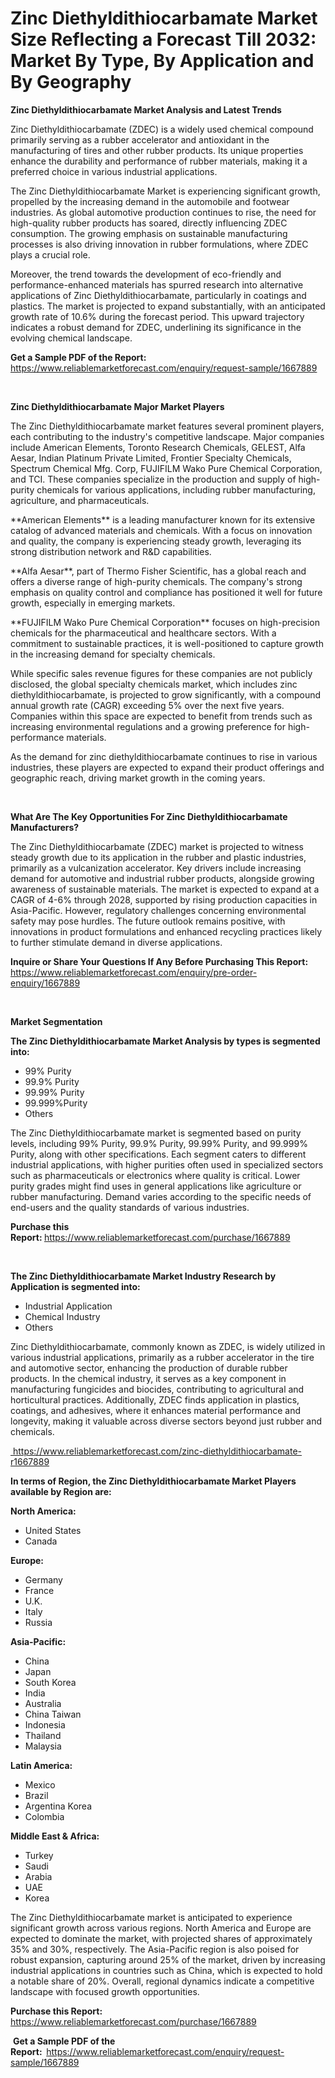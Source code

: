 <p><h1>Zinc Diethyldithiocarbamate Market Size Reflecting a Forecast Till 2032: Market By Type, By Application and By Geography</h1></p><p><strong>Zinc Diethyldithiocarbamate Market Analysis and Latest Trends</strong></p>
<p><p>Zinc Diethyldithiocarbamate (ZDEC) is a widely used chemical compound primarily serving as a rubber accelerator and antioxidant in the manufacturing of tires and other rubber products. Its unique properties enhance the durability and performance of rubber materials, making it a preferred choice in various industrial applications. </p><p>The Zinc Diethyldithiocarbamate Market is experiencing significant growth, propelled by the increasing demand in the automobile and footwear industries. As global automotive production continues to rise, the need for high-quality rubber products has soared, directly influencing ZDEC consumption. The growing emphasis on sustainable manufacturing processes is also driving innovation in rubber formulations, where ZDEC plays a crucial role.</p><p>Moreover, the trend towards the development of eco-friendly and performance-enhanced materials has spurred research into alternative applications of Zinc Diethyldithiocarbamate, particularly in coatings and plastics. The market is projected to expand substantially, with an anticipated growth rate of 10.6% during the forecast period. This upward trajectory indicates a robust demand for ZDEC, underlining its significance in the evolving chemical landscape.</p></p>
<p><strong>Get a Sample PDF of the Report:&nbsp;</strong> <a href="https://www.reliablemarketforecast.com/enquiry/request-sample/1667889?utm_campaign=1888&utm_medium=2&utm_source=Github&utm_content=ia&utm_term=18042025&utm_id=zinc-diethyldithiocarbamate">https://www.reliablemarketforecast.com/enquiry/request-sample/1667889</a></p>
<p>&nbsp;</p>
<p><strong>Zinc Diethyldithiocarbamate Major Market Players</strong></p>
<p><p>The Zinc Diethyldithiocarbamate market features several prominent players, each contributing to the industry's competitive landscape. Major companies include American Elements, Toronto Research Chemicals, GELEST, Alfa Aesar, Indian Platinum Private Limited, Frontier Specialty Chemicals, Spectrum Chemical Mfg. Corp, FUJIFILM Wako Pure Chemical Corporation, and TCI. These companies specialize in the production and supply of high-purity chemicals for various applications, including rubber manufacturing, agriculture, and pharmaceuticals.</p><p>**American Elements** is a leading manufacturer known for its extensive catalog of advanced materials and chemicals. With a focus on innovation and quality, the company is experiencing steady growth, leveraging its strong distribution network and R&D capabilities.</p><p>**Alfa Aesar**, part of Thermo Fisher Scientific, has a global reach and offers a diverse range of high-purity chemicals. The company's strong emphasis on quality control and compliance has positioned it well for future growth, especially in emerging markets.</p><p>**FUJIFILM Wako Pure Chemical Corporation** focuses on high-precision chemicals for the pharmaceutical and healthcare sectors. With a commitment to sustainable practices, it is well-positioned to capture growth in the increasing demand for specialty chemicals.</p><p>While specific sales revenue figures for these companies are not publicly disclosed, the global specialty chemicals market, which includes zinc diethyldithiocarbamate, is projected to grow significantly, with a compound annual growth rate (CAGR) exceeding 5% over the next five years. Companies within this space are expected to benefit from trends such as increasing environmental regulations and a growing preference for high-performance materials. </p><p>As the demand for zinc diethyldithiocarbamate continues to rise in various industries, these players are expected to expand their product offerings and geographic reach, driving market growth in the coming years.</p></p>
<p>&nbsp;</p>
<p><strong>What Are The Key Opportunities For Zinc Diethyldithiocarbamate Manufacturers?</strong></p>
<p><p>The Zinc Diethyldithiocarbamate (ZDEC) market is projected to witness steady growth due to its application in the rubber and plastic industries, primarily as a vulcanization accelerator. Key drivers include increasing demand for automotive and industrial rubber products, alongside growing awareness of sustainable materials. The market is expected to expand at a CAGR of 4-6% through 2028, supported by rising production capacities in Asia-Pacific. However, regulatory challenges concerning environmental safety may pose hurdles. The future outlook remains positive, with innovations in product formulations and enhanced recycling practices likely to further stimulate demand in diverse applications.</p></p>
<p><strong>Inquire or Share Your Questions If Any Before Purchasing This Report:</strong> <a href="https://www.reliablemarketforecast.com/enquiry/pre-order-enquiry/1667889?utm_campaign=1888&utm_medium=2&utm_source=Github&utm_content=ia&utm_term=18042025&utm_id=zinc-diethyldithiocarbamate">https://www.reliablemarketforecast.com/enquiry/pre-order-enquiry/1667889</a></p>
<p>&nbsp;</p>
<p><strong>Market Segmentation</strong></p>
<p><strong>The Zinc Diethyldithiocarbamate Market Analysis by types is segmented into:</strong></p>
<p><ul><li>99% Purity</li><li>99.9% Purity</li><li>99.99% Purity</li><li>99.999%Purity</li><li>Others</li></ul></p>
<p><p>The Zinc Diethyldithiocarbamate market is segmented based on purity levels, including 99% Purity, 99.9% Purity, 99.99% Purity, and 99.999% Purity, along with other specifications. Each segment caters to different industrial applications, with higher purities often used in specialized sectors such as pharmaceuticals or electronics where quality is critical. Lower purity grades might find uses in general applications like agriculture or rubber manufacturing. Demand varies according to the specific needs of end-users and the quality standards of various industries.</p></p>
<p><strong>Purchase this Report:&nbsp;</strong><a href="https://www.reliablemarketforecast.com/purchase/1667889?utm_campaign=1888&utm_medium=2&utm_source=Github&utm_content=ia&utm_term=18042025&utm_id=zinc-diethyldithiocarbamate">https://www.reliablemarketforecast.com/purchase/1667889</a></p>
<p>&nbsp;</p>
<p><strong>The Zinc Diethyldithiocarbamate Market Industry Research by Application is segmented into:</strong></p>
<p><ul><li>Industrial Application</li><li>Chemical Industry</li><li>Others</li></ul></p>
<p><p>Zinc Diethyldithiocarbamate, commonly known as ZDEC, is widely utilized in various industrial applications, primarily as a rubber accelerator in the tire and automotive sector, enhancing the production of durable rubber products. In the chemical industry, it serves as a key component in manufacturing fungicides and biocides, contributing to agricultural and horticultural practices. Additionally, ZDEC finds application in plastics, coatings, and adhesives, where it enhances material performance and longevity, making it valuable across diverse sectors beyond just rubber and chemicals.</p></p>
<p><a href="https://www.reliablemarketforecast.com/zinc-diethyldithiocarbamate-r1667889?utm_campaign=1888&utm_medium=2&utm_source=Github&utm_content=ia&utm_term=18042025&utm_id=zinc-diethyldithiocarbamate">&nbsp;https://www.reliablemarketforecast.com/zinc-diethyldithiocarbamate-r1667889</a></p>
<p><strong>In terms of Region, the Zinc Diethyldithiocarbamate Market Players available by Region are:</strong></p>
<p>
    <p> <strong> North America: </strong>
        <ul>
            <li>United States</li>
            <li>Canada</li>
        </ul>
        </p> 
    <p> <strong> Europe: </strong>
        <ul>
            <li>Germany</li>
            <li>France</li>
            <li>U.K.</li>
            <li>Italy</li>
            <li>Russia</li>
        </ul>
        </p> 
    <p> <strong> Asia-Pacific: </strong>
        <ul>
            <li>China</li>
            <li>Japan</li>
            <li>South Korea</li>
            <li>India</li>
            <li>Australia</li>
            <li>China Taiwan</li>
            <li>Indonesia</li>
            <li>Thailand</li>
            <li>Malaysia</li>
        </ul>
        </p> 
    <p> <strong> Latin America: </strong>
        <ul>
            <li>Mexico</li>
            <li>Brazil</li>
            <li>Argentina Korea</li>
            <li>Colombia</li>
        </ul>
        </p> 
    <p> <strong> Middle East & Africa: </strong>
        <ul>
            <li>Turkey</li>
            <li>Saudi</li>
            <li>Arabia</li>
            <li>UAE</li>
            <li>Korea</li>
        </ul>
    </p>
    </p>
<p><p>The Zinc Diethyldithiocarbamate market is anticipated to experience significant growth across various regions. North America and Europe are expected to dominate the market, with projected shares of approximately 35% and 30%, respectively. The Asia-Pacific region is also poised for robust expansion, capturing around 25% of the market, driven by increasing industrial applications in countries such as China, which is expected to hold a notable share of 20%. Overall, regional dynamics indicate a competitive landscape with focused growth opportunities.</p></p>
<p><strong>Purchase this Report: </strong><a href="https://www.reliablemarketforecast.com/purchase/1667889?utm_campaign=1888&utm_medium=2&utm_source=Github&utm_content=ia&utm_term=18042025&utm_id=zinc-diethyldithiocarbamate">https://www.reliablemarketforecast.com/purchase/1667889</a></p>
<p>&nbsp;<strong>Get a Sample PDF of the Report:&nbsp;&nbsp;</strong><a href="https://www.reliablemarketforecast.com/enquiry/request-sample/1667889?utm_campaign=1888&utm_medium=2&utm_source=Github&utm_content=ia&utm_term=18042025&utm_id=zinc-diethyldithiocarbamate">https://www.reliablemarketforecast.com/enquiry/request-sample/1667889</a></p>
<p><strong></strong></p>
<p><p></p><p></p><p></p></p>